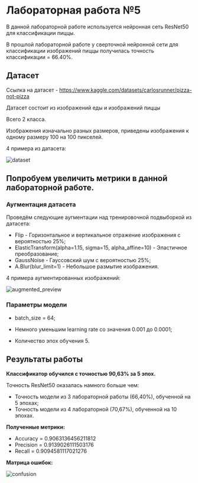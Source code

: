 # Лабораторная работа №5

В данной лабораторной работе используется нейронная сеть ResNet50 для классификации пиццы.

В прошлой лабораторной работе у сверточной нейронной сети для классификации изображений пиццы получилась точность классификации = 66.40%.

## Датасет

Ссылка на датасет - https://www.kaggle.com/datasets/carlosrunner/pizza-not-pizza

Датасет состоит из изображений еды и изображений пиццы

Всего 2 класса.

Изображения изначально разных размеров, приведены изображения к одному размеру 100 на 100 пикселей.

4 примера из датасета:

![dataset](https://github.com/vitalyagr/nn_lab5/assets/170801288/dd7c4b20-030d-4b46-9a83-5e1234e67d43)


## Попробуем увеличить метрики в данной лабораторной работе.

### Аугментация датасета

Проведём следующие аугментации над тренировочной подвыборкой из датасета:

- Flip - Горизонтальное и вертикальное отражение изображения с вероятностью 25%;
- ElasticTransform(alpha=1.15, sigma=15, alpha_affine=10) - Эластичное преобразование;
- GaussNoise - Гауссовский шум с вероятностью 25%;
- A.Blur(blur_limit=1) - Небольшое размытие изображения.

4 примера аугментированных изображений:

![augmented_preview](https://github.com/vitalyagr/nn_lab5/assets/170801288/86faa656-7cc9-477a-8eb4-570ffcd8351f)


### Параметры модели

- batch_size = 64;

- Немного уменьшим learning rate со значения 0.001 до 0.0001;

- Количество эпох обучения 5.

## Результаты работы

**Классификатор обучился с точностью 90,63% за 5 эпох.**

Точность ResNet50 оказалась намного больше чем:
- Точность модели из 3 лабораторной работы (66,40%), обученной на 5 эпохах;
- Точность модели из 4 лабораторной (70,67%), обученной на 10 эпохах.

**Полученные метрики:**

- Accuracy = 0.9063136456211812 
- Precision = 0.9139026111503176 
- Recall = 0.9094581117021276

**Матрица ошибок:**

![confusion](https://github.com/vitalyagr/nn_lab5/assets/170801288/35b63637-7909-4015-bf71-12ce1de24c76)
